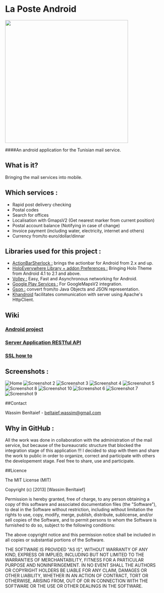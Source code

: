 La Poste Android
=========
<img src="https://raw.github.com/WassimBenltaief/laposte-android/master/img/laposte_new.png" width="400" height="400">

####An android application for the Tunisian mail service.

## What is it?
Bringing the mail services into mobile.

## Which services :
 * Rapid post delivery checking
 * Postal codes
 * Search for offices
 * Localisation with GmapsV2 (Get nearest marker from current position)
 * Postal account balance (Notifying in case of change)
 * Invoice payment (including water, electricity, internet and others)
 * Currency from/to euro/dollar/dinnar


## Libraries used for this project :
 * [ActionBarSherlock :](https://github.com/JakeWharton/ActionBarSherlock) brings the actionbar for Android from 2.x and up.
 * [HoloEverywhere Library + addon Preferences :](https://github.com/Prototik/HoloEverywhere) Bringing Holo Theme from Android 4.1 to 2.1 and above.
 * [Volley :](https://github.com/mcxiaoke/android-volley) Easy, Fast and Asynchronous networking for Android.
 * [Google Play Services :](http://developer.android.com/google/play-services/setup.html) For GoogleMapsV2 integration.
 * [Gson :](http://code.google.com/p/google-gson/) convert from/to Java Objects and JSON representation.
 * [Khandroid](https://github.com/ogrebgr/khandroid) facilitates communication with server using Apache's HttpClient.

## Wiki
### [Android project](https://github.com/Prototik/HoloEverywhere/wiki/Import-in-IDE#eclipse)
### [Server Application RESTful API](https://github.com/Prototik/HoloEverywhere/wiki/Import-in-IDE#eclipse)
### [SSL how to](https://github.com/Prototik/HoloEverywhere/wiki/Import-in-IDE#eclipse)


## Screenshots :
![Home](/img/home.png)
![Screenshot 2](/img/home2.png)
![Screenshot 3](/img/connect.png)
![Screenshot 4](/img/account.png)
![Screenshot 5](/img/notification.png)
![Screenshot 8](/img/map.png)
![Screenshot 10](/img/postalcodes.png)
![Screenshot 6](/img/facture.png)
![Screenshot 7](/img/facture_pay.png)
![Screenshot 9](/img/paiment_validation.png)

##Contact

Wassim Benltaief - <beltaief.wassim@gmail.com>


## Why in GitHub :

All the work was done in collaboration with the administration of the mail service, but because of the bureaucratic structure that blocked the integration stage of this application !!! I decided to stop with them and share the work to public in order to organize, correct and participate with others the developement stage. Feel free to share, use and participate.



##Licence

The MIT License (MIT)

Copyright (c) [2013] [Wassim Benltaief]

Permission is hereby granted, free of charge, to any person obtaining a copy of this software and associated documentation files (the "Software"), to deal in the Software without restriction, including without limitation the rights to use, copy, modify, merge, publish, distribute, sublicense, and/or sell copies of the Software, and to permit persons to whom the Software is furnished to do so, subject to the following conditions:

The above copyright notice and this permission notice shall be included in all copies or substantial portions of the Software.

THE SOFTWARE IS PROVIDED "AS IS", WITHOUT WARRANTY OF ANY KIND, EXPRESS OR IMPLIED, INCLUDING BUT NOT LIMITED TO THE WARRANTIES OF MERCHANTABILITY, FITNESS FOR A PARTICULAR PURPOSE AND NONINFRINGEMENT. IN NO EVENT SHALL THE AUTHORS OR COPYRIGHT HOLDERS BE LIABLE FOR ANY CLAIM, DAMAGES OR OTHER LIABILITY, WHETHER IN AN ACTION OF CONTRACT, TORT OR OTHERWISE, ARISING FROM, OUT OF OR IN CONNECTION WITH THE SOFTWARE OR THE USE OR OTHER DEALINGS IN THE SOFTWARE.

